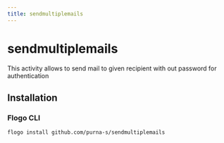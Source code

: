 ```yaml
---
title: sendmultiplemails
---
```


# sendmultiplemails
This activity allows to send mail to given recipient with out password for authentication

## Installation
### Flogo CLI
```bash
flogo install github.com/purna-s/sendmultiplemails
```

